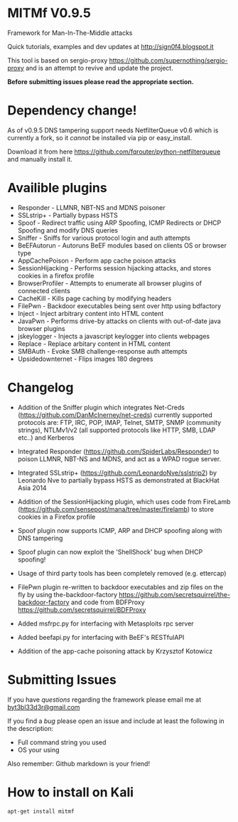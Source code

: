 MITMf V0.9.5
============

Framework for Man-In-The-Middle attacks

Quick tutorials, examples and dev updates at http://sign0f4.blogspot.it

This tool is based on sergio-proxy https://github.com/supernothing/sergio-proxy and is an attempt to revive and update the project.

**Before submitting issues please read the appropriate section.**

Dependency change!
===================
As of v0.9.5 DNS tampering support needs NetfilterQueue v0.6 which is currently a fork, so it *cannot* be installed via pip or easy_install.

Download it from here https://github.com/fqrouter/python-netfilterqueue and manually install it.

Availible plugins
=================
- Responder - LLMNR, NBT-NS and MDNS poisoner
- SSLstrip+ - Partially bypass HSTS
- Spoof - Redirect traffic using ARP Spoofing, ICMP Redirects or DHCP Spoofing and modify DNS queries
- Sniffer - Sniffs for various protocol login and auth attempts
- BeEFAutorun - Autoruns BeEF modules based on clients OS or browser type
- AppCachePoison - Perform app cache poison attacks 
- SessionHijacking - Performs session hijacking attacks, and stores cookies in a firefox profile
- BrowserProfiler - Attempts to enumerate all browser plugins of connected clients
- CacheKill - Kills page caching by modifying headers
- FilePwn - Backdoor executables being sent over http using bdfactory
- Inject - Inject arbitrary content into HTML content
- JavaPwn - Performs drive-by attacks on clients with out-of-date java browser plugins
- jskeylogger - Injects a javascript keylogger into clients webpages
- Replace - Replace arbitary content in HTML content
- SMBAuth - Evoke SMB challenge-response auth attempts
- Upsidedownternet - Flips images 180 degrees

Changelog
=========

- Addition of the Sniffer plugin which integrates Net-Creds (https://github.com/DanMcInerney/net-creds) currently supported protocols are:
  FTP, IRC, POP, IMAP, Telnet, SMTP, SNMP (community strings), NTLMv1/v2 (all supported protocols like HTTP, SMB, LDAP etc..) and Kerberos

- Integrated Responder (https://github.com/SpiderLabs/Responder) to poison LLMNR, NBT-NS and MDNS, and act as a WPAD rogue server.

- Integrated SSLstrip+ (https://github.com/LeonardoNve/sslstrip2) by Leonardo Nve to partially bypass HSTS as demonstrated at BlackHat Asia 2014 

- Addition of the SessionHijacking plugin, which uses code from FireLamb (https://github.com/sensepost/mana/tree/master/firelamb) to store cookies in a Firefox profile 

- Spoof plugin now supports ICMP, ARP and DHCP spoofing along with DNS tampering

- Spoof plugin can now exploit the 'ShellShock' bug when DHCP spoofing! 

- Usage of third party tools has been completely removed (e.g. ettercap)

- FilePwn plugin re-written to backdoor executables and zip files on the fly by using the-backdoor-factory
https://github.com/secretsquirrel/the-backdoor-factory and code from BDFProxy https://github.com/secretsquirrel/BDFProxy

- Added msfrpc.py for interfacing with Metasploits rpc server

- Added beefapi.py for interfacing with BeEF's RESTfulAPI

- Addition of the app-cache poisoning attack by Krzysztof Kotowicz

Submitting Issues
=================
If you have *questions* regarding the framework please email me at byt3bl33d3r@gmail.com

If you find a *bug* please open an issue and include at least the following in the description:

- Full command string you used
- OS your using

Also remember: Github markdown is your friend!

How to install on Kali
======================

```apt-get install mitmf```
